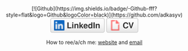 <p align="center">
[![Github](https://img.shields.io/badge/-Github-fff?style=flat&logo=Github&logoColor=black)](https://github.com/adkasyv)
<a href="https://www.linkedin.com/in/adkasyv/"><img src="img/linkedin.svg" alt="LinkedIn"></a>
<a href="https://gzmland.ru/"><img src="img/cv.svg" alt="Curriculum Vitae"></a>

<!-- 	<a href="https://github.com/adkasyv"><img src="img/github.svg" alt="GitHub"></a> -->
<!-- 	<a href="https://twitter.com/TerryTangYuan"><img src="imgs/twitter.svg" alt="Twitter"></a> -->
<!-- 	<a href="https://github.com/sponsors/terrytangyuan"><img src="imgs/sponsors.svg" alt="Sponsors"></a> -->
<!-- 	<a href="https://scholar.google.com/citations?user=2GYttqUAAAAJ&hl=en"><img src="imgs/citations.svg" alt="Citations"></a> -->
<!-- 	<a href="https://www.zhihu.com/people/terrytangyuan"><img src="imgs/zhihu.svg" alt="知乎"></a> -->
<!-- 	<a href="https://raw.githubusercontent.com/terrytangyuan/terrytangyuan/master/imgs/wechat-qr-code.png"><img src="imgs/wechat.svg" alt="微信"></a> -->
<!-- 	<a href="https://weibo.com/5681818134"><img src="imgs/weibo.svg" alt="微博"></a> -->
</p>

<p align="center">How to ree/a/ch me:  
	<a href="https://gzmland.ru/">website</a> and  <a href="https://gzmland.ru/">email</a>
</p>

<!-- <div align="center"> -->
  <!-- <a href="https://gzmland.ru/" target="_blank"><img src="https://media.giphy.com/media/YlmI36YAWe7KScC7hK/source.gif" width="280" height="auto" /></a> -->
  <!-- <a href="https://gzmland.ru/" target="_blank"><img src="https://media.giphy.com/media/YlmI36YAWe7KScC7hK/source.gif" width="280" height="auto" /></a> -->
  <!-- <a href="https://gzmland.ru/" target="_blank"><img src="img/source-8.gif" width="700" height="auto" /></a> -->
<!-- </div> -->

<!-- <img align="left" src="img/source-10.png " width="180" height="auto"> -->
<!-- <div align="center">
  <img src="img/source-16.gif" width="100" height="auto">
  <img src="img/source-17.gif" width="100" height="auto">
  <img src="img/source-18.gif" width="100" height="auto">
  <img src="img/source-19.gif" width="100" height="auto">
  <img src="img/source-20.gif" width="100" height="auto">
  <img src="img/source-21.gif" width="100" height="auto">
</div> -->

<!-- [![instagram](https://img.shields.io/badge/-@adkasyv-e6e6e6?style=flat-square&labelColor=e6e6e6&logo=instagram&logoColor=white&color=e6e6e6)](https://instagram.com/adkasyv)
[![linkedin](https://img.shields.io/badge/-@adkasyv-e6e6e6?style=flat-square&labelColor=e6e6e6&logo=VK&logoColor=white&color=e6e6e6)](https://vk.com/adkasyv)
[![telegram](https://img.shields.io/badge/-@adkasyv-e6e6e6?style=flat-square&labelColor=e6e6e6&logo=Telegram&logoColor=#000000&color=e6e6e6)](https://t.me/adkasyv) -->

<!-- <p align="center">
  <a href="https://instagram.com/adkasyv" target="_blank">
    <img src="https://img.shields.io/badge/instagram-%23E4405F.svg?&style=for-the-badge&logo=instagram&logoColor=white" alt="dephraiim"/>
  </a>
  <a href="https://vk.com/adkasyv" target="_blank">       
    <img src="https://img.shields.io/badge/vk-4c75a3?style=for-the-badge&logo=VK&logoColor=white&color=4c75a3" alt="VK"/>
  </a>
  <a href="https://t.me/adkasyv" target="_blank">         
    <img src="https://img.shields.io/badge/telegram-0088cc?style=for-the-badge&logo=telegram&logoColor=white&color=0088cc" alt="Telegram"/>
  </a>
</p> -->

<!-- Says he **loves** generation \\\ Z //... **doesn't say!** otherwise -->

<!--
**adkasyv/adkasyv** is a ✨ _special_ ✨ repository because its `README.md` (this file) appears on your GitHub profile.

Here are some ideas to get you started:

- 🔭 I’m currently working on ...
- 🌱 I’m currently learning ...
- 👯 I’m looking to collaborate on ...
- 🤔 I’m looking for help with ...
- 💬 Ask me about ...
- 📫 How to reach me: ...
- 😄 Pronouns: ...
- ⚡ Fun fact: ...
-->
